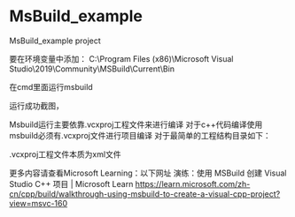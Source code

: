# MsBuild_example
MsBuild_example project
 
要在环境变量中添加：
C:\Program Files (x86)\Microsoft Visual Studio\2019\Community\MSBuild\Current\Bin

在cmd里面运行msbuild

 




运行成功截图，
 

Msbuild运行主要依靠.vcxproj工程文件来进行编译
对于c++代码编译使用msbuild必须有.vcxproj文件进行项目编译
对于最简单的工程结构目录如下：
 
.vcxproj工程文件本质为xml文件

 
更多内容请查看Microsoft Learning：以下网址
演练：使用 MSBuild 创建 Visual Studio C++ 项目 | Microsoft Learn
https://learn.microsoft.com/zh-cn/cpp/build/walkthrough-using-msbuild-to-create-a-visual-cpp-project?view=msvc-160
